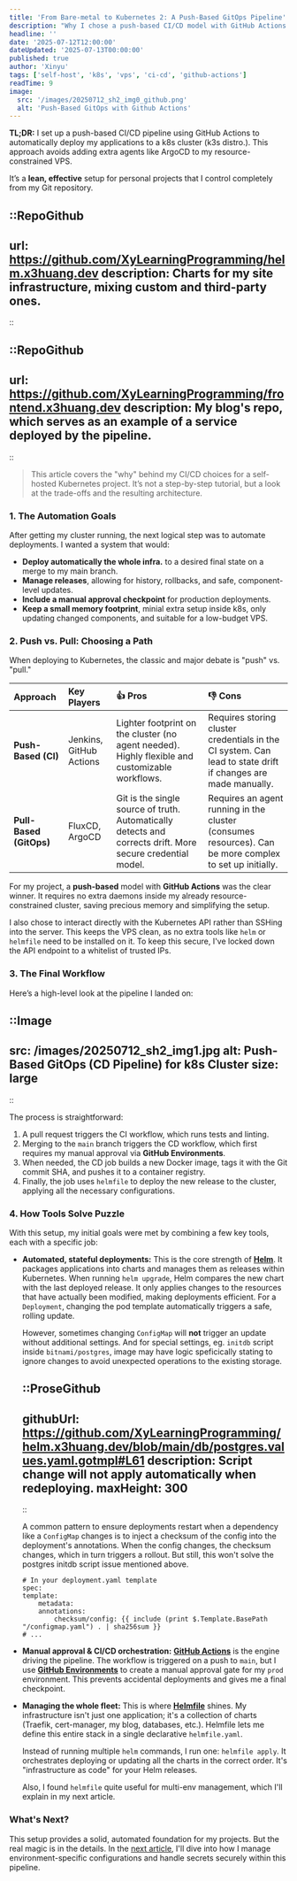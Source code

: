 ```yaml
---
title: 'From Bare-metal to Kubernetes 2: A Push-Based GitOps Pipeline' 
description: "Why I chose a push-based CI/CD model with GitHub Actions for my K3s cluster, and a look at the high-level architecture that automates my deployments."
headline: '' 
date: '2025-07-12T12:00:00' 
dateUpdated: '2025-07-13T00:00:00'
published: true 
author: 'Xinyu' 
tags: ['self-host', 'k8s', 'vps', 'ci-cd', 'github-actions']
readTime: 9
image:
  src: '/images/20250712_sh2_img0_github.png'
  alt: 'Push-Based GitOps with Github Actions'
---
```


**TL;DR:** I set up a push-based CI/CD pipeline using GitHub Actions to automatically deploy my applications to a k8s cluster (k3s distro.). This approach avoids adding extra agents like ArgoCD to my resource-constrained VPS. 

It’s a __lean, effective__ setup for personal projects that I control completely from my Git repository.

::RepoGithub
---
url: https://github.com/XyLearningProgramming/helm.x3huang.dev
description: Charts for my site infrastructure, mixing custom and third-party ones.
---
::

::RepoGithub
---
url: https://github.com/XyLearningProgramming/frontend.x3huang.dev
description: My blog's repo, which serves as an example of a service deployed by the pipeline.
---
::

> This article covers the "why" behind my CI/CD choices for a self-hosted Kubernetes project. It’s not a step-by-step tutorial, but a look at the trade-offs and the resulting architecture.

### 1. The Automation Goals

After getting my cluster running, the next logical step was to automate deployments. I wanted a system that would:

- **Deploy automatically the whole infra.** to a desired final state on a merge to my main branch.
- **Manage releases**, allowing for history, rollbacks, and safe, component-level updates.
- **Include a manual approval checkpoint** for production deployments.
- **Keep a small memory footprint**, minial extra setup inside k8s, only updating changed components, and suitable for a low-budget VPS.

### 2. Push vs. Pull: Choosing a Path

When deploying to Kubernetes, the classic and major debate is "push" vs. "pull."

| Approach                | Key Players             | 👍 Pros                                                                                                     | 👎 Cons                                                                                                       |
| :---------------------- | :---------------------- | :--------------------------------------------------------------------------------------------------------- | :----------------------------------------------------------------------------------------------------------- |
| **Push-Based (CI)**     | Jenkins, GitHub Actions | Lighter footprint on the cluster (no agent needed). Highly flexible and customizable workflows.            | Requires storing cluster credentials in the CI system. Can lead to state drift if changes are made manually. |
| **Pull-Based (GitOps)** | FluxCD, ArgoCD          | Git is the single source of truth. Automatically detects and corrects drift. More secure credential model. | Requires an agent running in the cluster (consumes resources). Can be more complex to set up initially.      |

For my project, a **push-based** model with **GitHub Actions** was the clear winner. It requires no extra daemons inside my already resource-constrained cluster, saving precious memory and simplifying the setup.

I also chose to interact directly with the Kubernetes API rather than SSHing into the server. This keeps the VPS clean, as no extra tools like `helm` or `helmfile` need to be installed on it. To keep this secure, I've locked down the API endpoint to a whitelist of trusted IPs.

### 3. The Final Workflow

Here’s a high-level look at the pipeline I landed on:

::Image
---
src: /images/20250712_sh2_img1.jpg
alt: Push-Based GitOps (CD Pipeline) for k8s Cluster
size: large
---
::

The process is straightforward:
1.  A pull request triggers the CI workflow, which runs tests and linting.
2.  Merging to the `main` branch triggers the CD workflow, which first requires my manual approval via **GitHub Environments**.
3.  When needed, the CD job builds a new Docker image, tags it with the Git commit SHA, and pushes it to a container registry.
4.  Finally, the job uses `helmfile` to deploy the new release to the cluster, applying all the necessary configurations. 

### 4. How Tools Solve Puzzle

With this setup, my initial goals were met by combining a few key tools, each with a specific job:

- **Automated, stateful deployments:** This is the core strength of **[Helm](https://helm.sh/docs/topics/architecture/)**. It packages applications into charts and manages them as releases within Kubernetes. When running `helm upgrade`, Helm compares the new chart with the last deployed release. It only applies changes to the resources that have actually been modified, making deployments efficient. For a `Deployment`, changing the pod template automatically triggers a safe, rolling update.

    However, sometimes changing `ConfigMap` will **not** trigger an update without additional settings. And for special settings, eg. `initdb` script inside `bitnami/postgres`, image may have logic speficically stating to ignore changes to avoid unexpected operations to the existing storage.

    ::ProseGithub
    ---
    githubUrl: https://github.com/XyLearningProgramming/helm.x3huang.dev/blob/main/db/postgres.values.yaml.gotmpl#L61
    description: Script change will not apply automatically when redeploying.
    maxHeight: 300
    ---
    ::

    A common pattern to ensure deployments restart when a dependency like a `ConfigMap` changes is to inject a checksum of the config into the deployment's annotations. When the config changes, the checksum changes, which in turn triggers a rollout. But still, this won't solve the postgres initdb script issue mentioned above.

    ```yaml[deployment.yaml]
    # In your deployment.yaml template
    spec:
    template:
        metadata:
        annotations:
            checksum/config: {{ include (print $.Template.BasePath "/configmap.yaml") . | sha256sum }}
    # ...
    ```

- **Manual approval & CI/CD orchestration:** **[GitHub Actions](https://docs.github.com/en/actions)** is the engine driving the pipeline. The workflow is triggered on a push to `main`, but I use **[GitHub Environments](https://docs.github.com/en/actions/deployment/targeting-different-environments/using-environments-for-deployment)** to create a manual approval gate for my `prod` environment. This prevents accidental deployments and gives me a final checkpoint.

- **Managing the whole fleet:** This is where **[Helmfile](https://helmfile.dev/)** shines. My infrastructure isn't just one application; it's a collection of charts (Traefik, cert-manager, my blog, databases, etc.). Helmfile lets me define this entire stack in a single declarative `helmfile.yaml`. 

    Instead of running multiple `helm` commands, I run one: `helmfile apply`. It orchestrates deploying or updating all the charts in the correct order. It's "infrastructure as code" for your Helm releases. 

    Also, I found `helmfile` quite useful for multi-env management, which I'll explain in my next article.

### What's Next?

This setup provides a solid, automated foundation for my projects. But the real magic is in the details. In the [next article](/blogs/from-bare-metal-to-kubernetes-3-cicd-tips-for-managing-configs-and-secrets), I'll dive into how I manage environment-specific configurations and handle secrets securely within this pipeline.
